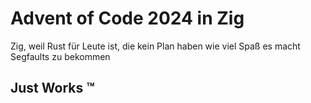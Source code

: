 # Advent of Code 2024 in Zig
Zig, weil Rust für Leute ist, die kein Plan haben wie viel Spaß es macht Segfaults zu bekommen

## Just Works :tm: